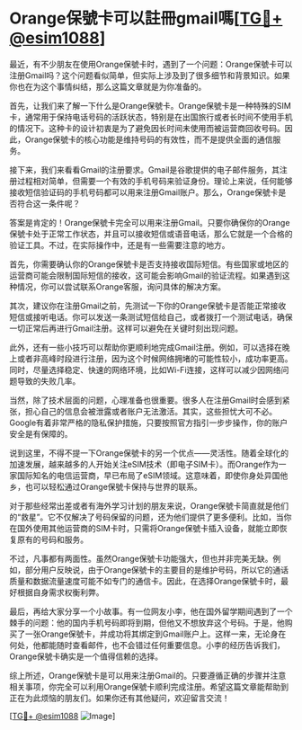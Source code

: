 # Orange保號卡可以註冊gmail嗎[[TG💪+ @esim1088](https://t.me/s/esim1088)]

最近，有不少朋友在使用Orange保號卡时，遇到了一个问题：Orange保號卡可以注册Gmail吗？这个问题看似简单，但实际上涉及到了很多细节和背景知识。如果你也在为这个事情纠结，那么这篇文章就是为你准备的。

首先，让我们来了解一下什么是Orange保號卡。Orange保號卡是一种特殊的SIM卡，通常用于保持电话号码的活跃状态，特别是在出国旅行或者长时间不使用手机的情况下。这种卡的设计初衷是为了避免因长时间未使用而被运营商回收号码。因此，Orange保號卡的核心功能是维持号码的有效性，而不是提供全面的通信服务。

接下来，我们来看看Gmail的注册要求。Gmail是谷歌提供的电子邮件服务，其注册过程相对简单，但需要一个有效的手机号码来验证身份。理论上来说，任何能够接收短信验证码的手机号码都可以用来注册Gmail账户。那么，Orange保號卡是否符合这一条件呢？

答案是肯定的！Orange保號卡完全可以用来注册Gmail。只要你确保你的Orange保號卡处于正常工作状态，并且可以接收短信或语音电话，那么它就是一个合格的验证工具。不过，在实际操作中，还是有一些需要注意的地方。

首先，你需要确认你的Orange保號卡是否支持接收国际短信。有些国家或地区的运营商可能会限制国际短信的接收，这可能会影响Gmail的验证流程。如果遇到这种情况，你可以尝试联系Orange客服，询问具体的解决方案。

其次，建议你在注册Gmail之前，先测试一下你的Orange保號卡是否能正常接收短信或接听电话。你可以发送一条测试短信给自己，或者拨打一个测试电话，确保一切正常后再进行Gmail注册。这样可以避免在关键时刻出现问题。

此外，还有一些小技巧可以帮助你更顺利地完成Gmail注册。例如，可以选择在晚上或者非高峰时段进行注册，因为这个时候网络拥堵的可能性较小，成功率更高。同时，尽量选择稳定、快速的网络环境，比如Wi-Fi连接，这样可以减少因网络问题导致的失败几率。

当然，除了技术层面的问题，心理准备也很重要。很多人在注册Gmail时会感到紧张，担心自己的信息会被泄露或者账户无法激活。其实，这些担忧大可不必。Google有着非常严格的隐私保护措施，只要按照官方指引一步步操作，你的账户安全是有保障的。

说到这里，不得不提一下Orange保號卡的另一个优点——灵活性。随着全球化的加速发展，越来越多的人开始关注eSIM技术（即电子SIM卡）。而Orange作为一家国际知名的电信运营商，早已布局了eSIM领域。这意味着，即使你身处异国他乡，也可以轻松通过Orange保號卡保持与世界的联系。

对于那些经常出差或者有海外学习计划的朋友来说，Orange保號卡简直就是他们的“救星”。它不仅解决了号码保留的问题，还为他们提供了更多便利。比如，当你在国外使用其他运营商的SIM卡时，只需将Orange保號卡插入设备，就能立即恢复原有的号码和服务。

不过，凡事都有两面性。虽然Orange保號卡功能强大，但也并非完美无缺。例如，部分用户反映说，由于Orange保號卡的主要目的是维护号码，所以它的通话质量和数据流量速度可能不如专门的通信卡。因此，在选择Orange保號卡时，最好根据自身需求权衡利弊。

最后，再给大家分享一个小故事。有一位网友小李，他在国外留学期间遇到了一个棘手的问题：他的国内手机号码即将到期，但他又不想放弃这个号码。于是，他购买了一张Orange保號卡，并成功将其绑定到Gmail账户上。这样一来，无论身在何处，他都能随时查看邮件，也不会错过任何重要信息。小李的经历告诉我们，Orange保號卡确实是一个值得信赖的选择。

综上所述，Orange保號卡是可以用来注册Gmail的。只要遵循正确的步骤并注意相关事项，你完全可以利用Orange保號卡顺利完成注册。希望这篇文章能帮助到正在为此烦恼的朋友们。如果你还有其他疑问，欢迎留言交流！

[[TG💪+ @esim1088](https://t.me/s/esim1088) ![Image](https://i.postimg.cc/4NQfJmqS/Snipaste-2025-05-13-00-14-12.png)]